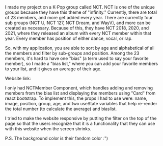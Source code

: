 I made my project on a K-Pop group called NCT. NCT is one of the unique groups because they have this
theme of "infinity." Currently, there are total of 23 members, and more get added every year.
There are currently four sub groups (NCT U, NCT 127, NCT Dream, and WayV), and more can be created
as necessary. Because of this, they have NCT 2018, 2020, and 2021, where they released an album with
every NCT member within that year. Every member has position of either dance, vocal, or rap.

So, with my application, you are able to sort by age and alphabetical of all the members and filter by
sub-groups and position. Among the 23 members, it's hard to have one "bias" (a term used to say your
favorite member), so I made a "bias list," where you can add your favorite members to your list, and
it gives an average of their age.

Website link:

I only had NCTMember Component, which handles adding and removing members from the bias list and
displaying the members using "Card" from react bootstrap. To implement this, the props I had to
use were: name, image, position, group, age, and two useState variables that help re-render the
total number (to calculate the average) and biaslist.

I tried to make the website responsive by putting the filter on the top of the page so that
the users recognize that it is a functionality that they can use with this website when the
screen shrinks.

P.S. The background color is their fandom color :")
